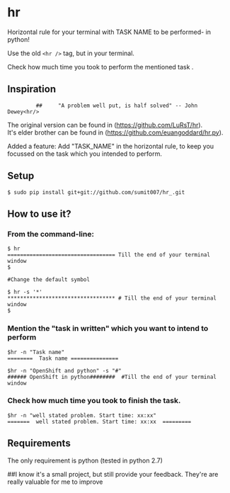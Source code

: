 hr 
====


Horizontal rule for your terminal with TASK NAME to be performed- in python!

Use the old `<hr />` tag, but in your terminal.

Check how much time you took to perform the mentioned task .


## Inspiration

             ##     "A problem well put, is half solved" -- John Dewey<hr/>
The original version can be found in  (https://github.com/LuRsT/hr).<br/>
It's elder brother can be found in (https://github.com/euangoddard/hr.py).

Added a feature: Add "TASK_NAME" in the horizontal rule, to keep you focussed on the task which you intended to perform.


## Setup

    $ sudo pip install git+git://github.com/sumit007/hr_.git

## How to use it?

### From the command-line:

    $ hr
    ================================== Till the end of your terminal window
    $

    #Change the default symbol

    $ hr -s '*'
    ********************************** # Till the end of your terminal window
    $
    

### Mention the "task in written" which you want to intend to perform
    
    $hr -n "Task name" 
    ========  Task name =============== 
    
    $hr -n "OpenShift and python" -s "#"
    ###### OpenShift in python########  #Till the end of your terminal window    
    
    
### Check how much time you took to finish the task.

    $hr -n "well stated problem. Start time: xx:xx"
    =======  well stated problem. Start time: xx:xx  =========

## Requirements

The only requirement is python (tested in python 2.7)

##I know it's a small project, but still provide your feedback. They're are really valuable for me to improve
